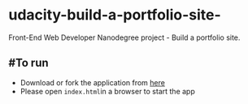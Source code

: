 # udacity-build-a-portfolio-site-
Front-End Web Developer Nanodegree project - Build a portfolio site.

#To run
---------------------------
- Download or fork the application from [here](https://github.com/lizzie11212/udacity-build-a-portfolio-site-)
- Please open ```index.html```in a browser to start the app
